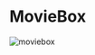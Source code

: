 # MovieBox
![moviebox](https://github.com/user-attachments/assets/5e23856f-39e7-46e0-8f9d-dc2b1c18f9a5)
